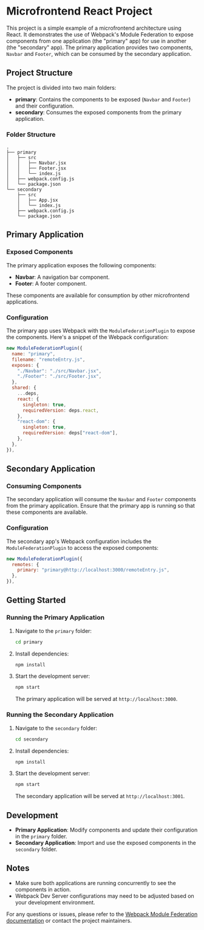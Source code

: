 # Microfrontend React Project

This project is a simple example of a microfrontend architecture using React. It demonstrates the use of Webpack's Module Federation to expose components from one application (the "primary" app) for use in another (the "secondary" app). The primary application provides two components, `Navbar` and `Footer`, which can be consumed by the secondary application.

## Project Structure

The project is divided into two main folders:

- **primary**: Contains the components to be exposed (`Navbar` and `Footer`) and their configuration.
- **secondary**: Consumes the exposed components from the primary application.

### Folder Structure

```
.
├── primary
│   ├── src
│   │   ├── Navbar.jsx
│   │   ├── Footer.jsx
│   │   └── index.js
│   ├── webpack.config.js
│   └── package.json
└── secondary
    ├── src
    │   ├── App.jsx
    │   └── index.js
    ├── webpack.config.js
    └── package.json
```

## Primary Application

### Exposed Components

The primary application exposes the following components:

- **Navbar**: A navigation bar component.
- **Footer**: A footer component.

These components are available for consumption by other microfrontend applications.

### Configuration

The primary app uses Webpack with the `ModuleFederationPlugin` to expose the components. Here's a snippet of the Webpack configuration:

```javascript
new ModuleFederationPlugin({
  name: "primary",
  filename: "remoteEntry.js",
  exposes: {
    "./Navbar": "./src/Navbar.jsx",
    "./Footer": "./src/Footer.jsx",
  },
  shared: {
    ...deps,
    react: {
      singleton: true,
      requiredVersion: deps.react,
    },
    "react-dom": {
      singleton: true,
      requiredVersion: deps["react-dom"],
    },
  },
}),
```

## Secondary Application

### Consuming Components

The secondary application will consume the `Navbar` and `Footer` components from the primary application. Ensure that the primary app is running so that these components are available.

### Configuration

The secondary app's Webpack configuration includes the `ModuleFederationPlugin` to access the exposed components:

```javascript
new ModuleFederationPlugin({
  remotes: {
    primary: "primary@http://localhost:3000/remoteEntry.js",
  },
}),
```

## Getting Started

### Running the Primary Application

1. Navigate to the `primary` folder:
   ```bash
   cd primary
   ```

2. Install dependencies:
   ```bash
   npm install
   ```

3. Start the development server:
   ```bash
   npm start
   ```

   The primary application will be served at `http://localhost:3000`.

### Running the Secondary Application

1. Navigate to the `secondary` folder:
   ```bash
   cd secondary
   ```

2. Install dependencies:
   ```bash
   npm install
   ```

3. Start the development server:
   ```bash
   npm start
   ```

   The secondary application will be served at `http://localhost:3001`.

## Development

- **Primary Application**: Modify components and update their configuration in the `primary` folder.
- **Secondary Application**: Import and use the exposed components in the `secondary` folder.

## Notes

- Make sure both applications are running concurrently to see the components in action.
- Webpack Dev Server configurations may need to be adjusted based on your development environment.

For any questions or issues, please refer to the [Webpack Module Federation documentation](https://webpack.js.org/concepts/module-federation/) or contact the project maintainers.
